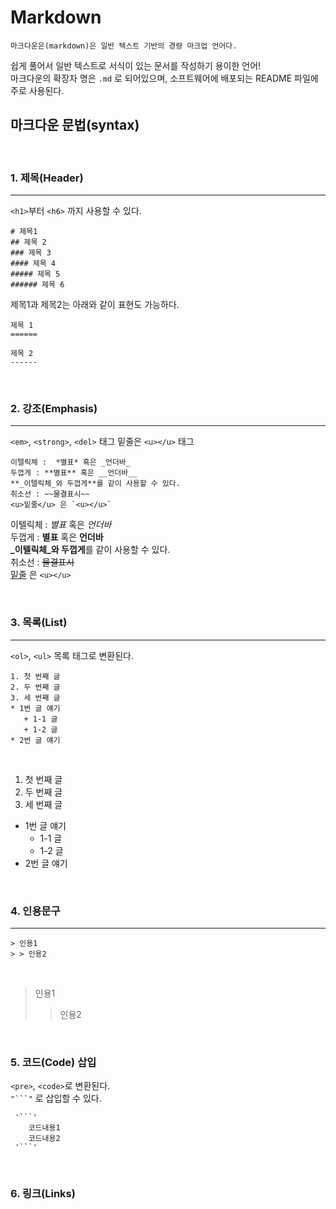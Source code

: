 # Markdown
```
마크다운은(markdown)은 일반 텍스트 기반의 경량 마크업 언어다.
```

쉽게 풀어서 일반 텍스트로 서식이 있는 문서를 작성하기 용이한 언어! <br>
마크다운의 확장자 명은 `.md` 로 되어있으며, 소프트웨어에 배포되는 README 파일에 주로 사용된다. <br>

## 마크다운 문법(syntax)
<br>

### 1. 제목(Header)
---
`<h1>`부터 `<h6>` 까지 사용할 수 있다.
<br>
```
# 제목1
## 제목 2
### 제목 3
#### 제목 4
##### 제목 5
###### 제목 6
```

제목1과 제목2는 아래와 같이 표현도 가능하다.

```
제목 1
======

제목 2
------
```
<br>

### 2. 강조(Emphasis)
---

`<em>`, `<strong>`, `<del>` 태그
밑줄은 `<u></u>` 태그
```
이텔릭체 :  *별표* 혹은 _언더바_
두껍게 : **별표** 혹은 __언더바__
**_이텔릭체_와 두껍게**를 같이 사용할 수 있다.
취소선 : ~~물결표시~~
<u>밑줄</u> 은 `<u></u>`
```

이텔릭체 :  *별표* 혹은 _언더바_ <br>
두껍게 : **별표** 혹은 __언더바__ <br>
**_이텔릭체_와 두껍게**를 같이 사용할 수 있다. <br>
취소선 : ~~물결표시~~ <br>
<u>밑줄</u> 은 `<u></u>`

<br>

### 3. 목록(List)
---

`<ol>`, `<ul>` 목록 태그로 변환된다.

```
1. 첫 번째 글
2. 두 번째 글
3. 세 번째 글
* 1번 글 얘기
   + 1-1 글
   + 1-2 글
* 2번 글 얘기
```

<br>

1. 첫 번째 글
2. 두 번째 글
3. 세 번째 글
* 1번 글 얘기
   + 1-1 글
   + 1-2 글
* 2번 글 얘기

<br>

### 4. 인용문구
---

```
> 인용1
> > 인용2
```
<br>

> 인용1
> > 인용2

<br>

### 5. 코드(Code) 삽입
`<pre>`, `<code>`로 변환된다. <br>
`"```"` 로 삽입할 수 있다.
```
 '```'
    코드내용1
    코드내용2
 '```'
```
<br>

### 6. 링크(Links)